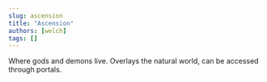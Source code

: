 ```yaml
---
slug: ascension
title: "Ascension"
authors: [welch]
tags: []
---
```


Where gods and demons live. Overlays the natural world, can be accessed through portals.